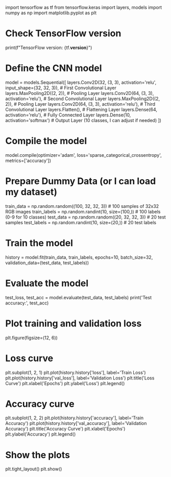 import tensorflow as tf
from tensorflow.keras import layers, models
import numpy as np
import matplotlib.pyplot as plt

# Check TensorFlow version
print(f"TensorFlow version: {tf.__version__}")

# Define the CNN model
model = models.Sequential([
    layers.Conv2D(32, (3, 3), activation='relu', input_shape=(32, 32, 3)),  # First Convolutional Layer
    layers.MaxPooling2D((2, 2)),                                           # Pooling Layer
    layers.Conv2D(64, (3, 3), activation='relu'),                          # Second Convolutional Layer
    layers.MaxPooling2D((2, 2)),                                           # Pooling Layer
    layers.Conv2D(64, (3, 3), activation='relu'),                          # Third Convolutional Layer
    layers.Flatten(),                                                      # Flattening Layer
    layers.Dense(64, activation='relu'),                                   # Fully Connected Layer
    layers.Dense(10, activation='softmax')                                 # Output Layer (10 classes, I can adjust if needed)
])

# Compile the model
model.compile(optimizer='adam',
              loss='sparse_categorical_crossentropy',
              metrics=['accuracy'])

# Prepare Dummy Data (or I can load my dataset)
train_data = np.random.random((100, 32, 32, 3))   # 100 samples of 32x32 RGB images
train_labels = np.random.randint(10, size=(100,)) # 100 labels (0-9 for 10 classes)
test_data = np.random.random((20, 32, 32, 3))     # 20 test samples
test_labels = np.random.randint(10, size=(20,))   # 20 test labels

# Train the model
history = model.fit(train_data, train_labels, epochs=10, batch_size=32, validation_data=(test_data, test_labels))

# Evaluate the model
test_loss, test_acc = model.evaluate(test_data, test_labels)
print('Test accuracy:', test_acc)

# Plot training and validation loss
plt.figure(figsize=(12, 6))

# Loss curve
plt.subplot(1, 2, 1)
plt.plot(history.history['loss'], label='Train Loss')
plt.plot(history.history['val_loss'], label='Validation Loss')
plt.title('Loss Curve')
plt.xlabel('Epochs')
plt.ylabel('Loss')
plt.legend()

# Accuracy curve
plt.subplot(1, 2, 2)
plt.plot(history.history['accuracy'], label='Train Accuracy')
plt.plot(history.history['val_accuracy'], label='Validation Accuracy')
plt.title('Accuracy Curve')
plt.xlabel('Epochs')
plt.ylabel('Accuracy')
plt.legend()

# Show the plots
plt.tight_layout()
plt.show()
